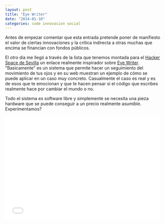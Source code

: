 ```yaml
---
layout: post
title: "Eye Writer"
date: "2014-01-10"
categories: code innovacion social
---
```


Antes de empezar comentar que esta entrada pretende poner de manifiesto el valor de ciertas innovaciones y la crítica indirecta a otras muchas que encima se financian con fondos públicos.
<!--more-->

El otro día me llegó a través de la lista que tenemos montada para el [Hacker Space de Sevilla](https://sevillahack.wordpress.com/ "Web del Hacker Space de Sevilla") un enlace realmente inspirador sobre [Eye Writer](http://www.eyewriter.org/ "Web oficial de Eye Writer"). "Basicamente" es un sistema que permite hacer un seguimiento del movimiento de tus ojos y en su web muestran un ejemplo de cómo se puede aplicar en un caso muy concreto. Casualmente el caso es real y es de esos que te emocionan y que te hacen pensar si el código que escribes realmente hace por cambiar el mundo o no.

Todo el sistema es software libre y simplemente se necesita una pieza hardware que se puede conseguir a un precio realmente asumible. Experimentamos?

<iframe src="//player.vimeo.com/video/7352063?title=0&amp;byline=0&amp;portrait=0&amp;color=ff0179" width="500" height="338" frameborder="0"></iframe>

